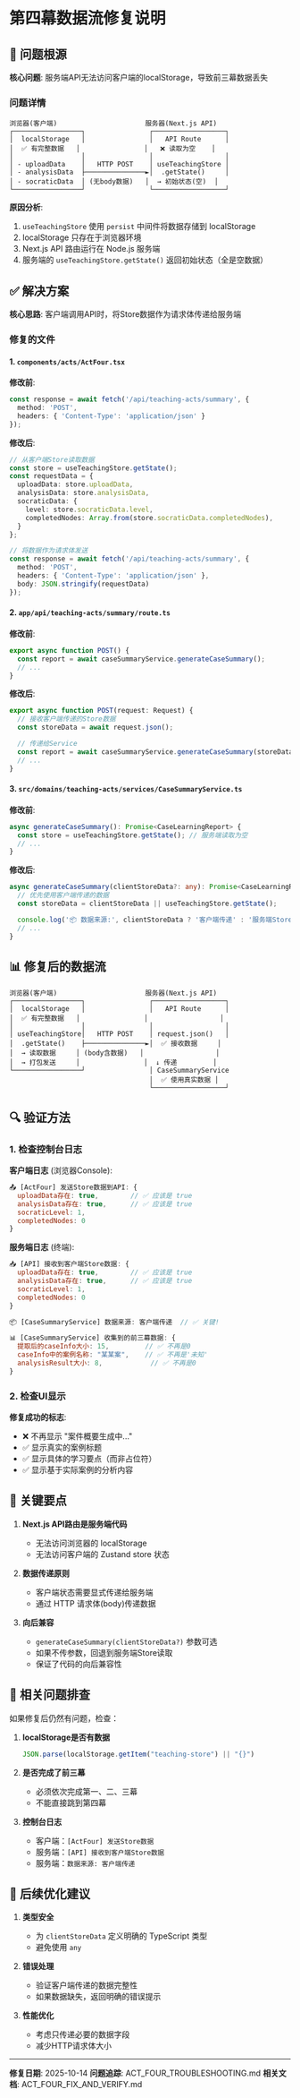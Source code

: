 # 第四幕数据流修复说明

## 🐛 问题根源

**核心问题**: 服务端API无法访问客户端的localStorage，导致前三幕数据丢失

### 问题详情

```
浏览器(客户端)                      服务器(Next.js API)
┌─────────────────┐                ┌──────────────────┐
│  localStorage   │                │   API Route      │
│  ✅ 有完整数据   │                │   ❌ 读取为空    │
│                 │                │                  │
│ - uploadData    │   HTTP POST    │ useTeachingStore │
│ - analysisData  ├───────────────►│  .getState()     │
│ - socraticData  │ (无body数据)   │  → 初始状态(空)  │
└─────────────────┘                └──────────────────┘
```

**原因分析**:
1. `useTeachingStore` 使用 `persist` 中间件将数据存储到 localStorage
2. localStorage 只存在于浏览器环境
3. Next.js API 路由运行在 Node.js 服务端
4. 服务端的 `useTeachingStore.getState()` 返回初始状态（全是空数据）

## ✅ 解决方案

**核心思路**: 客户端调用API时，将Store数据作为请求体传递给服务端

### 修复的文件

#### 1. `components/acts/ActFour.tsx`

**修改前**:
```typescript
const response = await fetch('/api/teaching-acts/summary', {
  method: 'POST',
  headers: { 'Content-Type': 'application/json' }
});
```

**修改后**:
```typescript
// 从客户端Store读取数据
const store = useTeachingStore.getState();
const requestData = {
  uploadData: store.uploadData,
  analysisData: store.analysisData,
  socraticData: {
    level: store.socraticData.level,
    completedNodes: Array.from(store.socraticData.completedNodes),
  }
};

// 将数据作为请求体发送
const response = await fetch('/api/teaching-acts/summary', {
  method: 'POST',
  headers: { 'Content-Type': 'application/json' },
  body: JSON.stringify(requestData)
});
```

#### 2. `app/api/teaching-acts/summary/route.ts`

**修改前**:
```typescript
export async function POST() {
  const report = await caseSummaryService.generateCaseSummary();
  // ...
}
```

**修改后**:
```typescript
export async function POST(request: Request) {
  // 接收客户端传递的Store数据
  const storeData = await request.json();

  // 传递给Service
  const report = await caseSummaryService.generateCaseSummary(storeData);
  // ...
}
```

#### 3. `src/domains/teaching-acts/services/CaseSummaryService.ts`

**修改前**:
```typescript
async generateCaseSummary(): Promise<CaseLearningReport> {
  const store = useTeachingStore.getState(); // 服务端读取为空
  // ...
}
```

**修改后**:
```typescript
async generateCaseSummary(clientStoreData?: any): Promise<CaseLearningReport> {
  // 优先使用客户端传递的数据
  const storeData = clientStoreData || useTeachingStore.getState();

  console.log('📦 数据来源:', clientStoreData ? '客户端传递' : '服务端Store');
  // ...
}
```

## 📊 修复后的数据流

```
浏览器(客户端)                      服务器(Next.js API)
┌─────────────────┐                ┌──────────────────┐
│  localStorage   │                │   API Route      │
│  ✅ 有完整数据   │                │                  │
│                 │                │                  │
│ useTeachingStore│   HTTP POST    │ request.json()   │
│  .getState()    ├───────────────►│  ✅ 接收数据     │
│  → 读取数据     │ (body含数据)   │                  │
│  → 打包发送     │                │  ↓ 传递         │
└─────────────────┘                │ CaseSummaryService
                                   │  ✅ 使用真实数据 │
                                   └──────────────────┘
```

## 🔍 验证方法

### 1. 检查控制台日志

**客户端日志** (浏览器Console):
```javascript
📤 [ActFour] 发送Store数据到API: {
  uploadData存在: true,        // ✅ 应该是 true
  analysisData存在: true,      // ✅ 应该是 true
  socraticLevel: 1,
  completedNodes: 0
}
```

**服务端日志** (终端):
```javascript
📥 [API] 接收到客户端Store数据: {
  uploadData存在: true,        // ✅ 应该是 true
  analysisData存在: true,      // ✅ 应该是 true
  socraticLevel: 1,
  completedNodes: 0
}

📦 [CaseSummaryService] 数据来源: 客户端传递  // ✅ 关键!

📊 [CaseSummaryService] 收集到的前三幕数据: {
  提取后的caseInfo大小: 15,         // ✅ 不再是0
  caseInfo中的案例名称: "某某案",    // ✅ 不再是'未知'
  analysisResult大小: 8,            // ✅ 不再是0
}
```

### 2. 检查UI显示

**修复成功的标志**:
- ❌ 不再显示 "案件概要生成中..."
- ✅ 显示真实的案例标题
- ✅ 显示具体的学习要点（而非占位符）
- ✅ 显示基于实际案例的分析内容

## 🎯 关键要点

1. **Next.js API路由是服务端代码**
   - 无法访问浏览器的 localStorage
   - 无法访问客户端的 Zustand store 状态

2. **数据传递原则**
   - 客户端状态需要显式传递给服务端
   - 通过 HTTP 请求体(body)传递数据

3. **向后兼容**
   - `generateCaseSummary(clientStoreData?)` 参数可选
   - 如果不传参数，回退到服务端Store读取
   - 保证了代码的向后兼容性

## 📝 相关问题排查

如果修复后仍然有问题，检查：

1. **localStorage是否有数据**
   ```javascript
   JSON.parse(localStorage.getItem("teaching-store") || "{}")
   ```

2. **是否完成了前三幕**
   - 必须依次完成第一、二、三幕
   - 不能直接跳到第四幕

3. **控制台日志**
   - 客户端：`[ActFour] 发送Store数据`
   - 服务端：`[API] 接收到客户端Store数据`
   - 服务端：`数据来源: 客户端传递`

## 🚀 后续优化建议

1. **类型安全**
   - 为 `clientStoreData` 定义明确的 TypeScript 类型
   - 避免使用 `any`

2. **错误处理**
   - 验证客户端传递的数据完整性
   - 如果数据缺失，返回明确的错误提示

3. **性能优化**
   - 考虑只传递必要的数据字段
   - 减少HTTP请求体大小

---

**修复日期**: 2025-10-14
**问题追踪**: ACT_FOUR_TROUBLESHOOTING.md
**相关文档**: ACT_FOUR_FIX_AND_VERIFY.md
